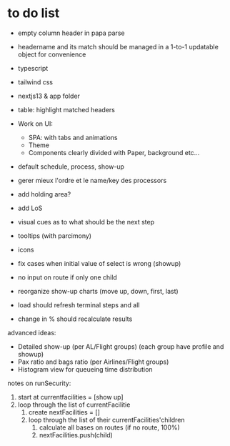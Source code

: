 # to do list

- empty column header in papa parse

- headername and its match should be managed in a 1-to-1 updatable object for convenience

- typescript
- tailwind css
- nextjs13 & app folder

- table: highlight matched headers

- Work on UI:
  - SPA: with tabs and animations
  - Theme
  - Components clearly divided with Paper, background etc...

- default schedule, process, show-up

- gerer mieux l'ordre et le name/key des processors

- add holding area?

- add LoS

- visual cues as to what should be the next step
- tooltips (with parcimony)
- icons


- fix cases when initial value of select is wrong (showup)
- no input on route if only one child
- reorganize show-up charts (move up, down, first, last)

- load should refresh terminal steps and all
- change in % should recalculate results

advanced ideas:
- Detailed show-up (per AL/Flight groups) (each group have profile and showup)
- Pax ratio and bags ratio (per Airlines/Flight groups)
- Histogram view for queueing time distribution

 notes on runSecurity:

 1. start at currentfacilities = [show up]
 2. loop through the list of currentFacilitie
    1. create nextFacilities = []
    2. loop through the list of their currentFacilities'children
       1. calculate all bases on routes (if no route, 100%)
       2. nextFacilities.push(child)




